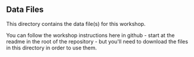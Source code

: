 ## Data Files

This directory contains the data file(s) for this workshop.  

You can follow the workshop instructions here in github - start at the readme in the root of the repository - but you'll need to download the files in this directory in order to use them.
